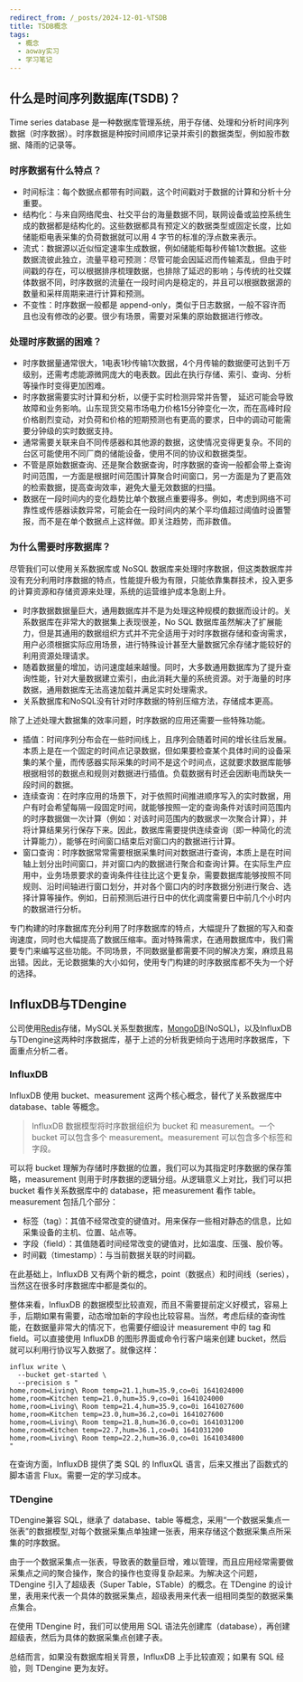 ```yaml
---
redirect_from: /_posts/2024-12-01-%TSDB
title: TSDB概念
tags:
  - 概念
  - aoway实习
  - 学习笔记
---
```


## 什么是时间序列数据库(TSDB)？

Time series database 是一种数据库管理系统，用于存储、处理和分析时间序列数据（时序数据）。时序数据是种按时间顺序记录并索引的数据类型，例如股市数据、降雨的记录等。

### 时序数据有什么特点？

- 时间标注：每个数据点都带有时间戳，这个时间戳对于数据的计算和分析十分重要。
- 结构化：与来自网络爬虫、社交平台的海量数据不同，联网设备或监控系统生成的数据都是结构化的。这些数据都具有预定义的数据类型或固定长度，比如储能柜电表采集的负荷数据就可以用 4 字节的标准的浮点数来表示。
- 流式：数据源以近似恒定速率生成数据，例如储能柜每秒传输1次数据。这些数据流彼此独立，流量平稳可预测：尽管可能会因延迟而传输紊乱，但由于时间戳的存在，可以根据排序梳理数据，也排除了延迟的影响；与传统的社交媒体数据不同，时序数据的流量在一段时间内是稳定的，并且可以根据数据源的数量和采样周期来进行计算和预测。
- 不变性：时序数据一般都是 append-only，类似于日志数据，一般不容许而且也没有修改的必要。很少有场景，需要对采集的原始数据进行修改。

### 处理时序数据的困难？

- 时序数据量通常很大，1电表1秒传输1次数据，4个月传输的数据便可达到千万级别，还需考虑能源微网庞大的电表数。因此在执行存储、索引、查询、分析等操作时变得更加困难。
- 时序数据需要实时计算和分析，以便于实时检测异常并告警， 延迟可能会导致故障和业务影响。山东现货交易市场电力价格15分钟变化一次，而在高峰时段价格剧烈变动，对负荷和价格的短期预测也有更高的要求，日中的调动可能需要分钟级的实时数据支持。
- 通常需要关联来自不同传感器和其他源的数据，这使情况变得更复杂。不同的台区可能使用不同厂商的储能设备，使用不同的协议和数据类型。
- 不管是原始数据查询、还是聚合数据查询，时序数据的查询一般都会带上查询时间范围，一方面是根据时间范围计算聚合时间窗口，另一方面是为了更高效的检索数据，提高查询效率，避免大量无效数据的扫描。
- 数据在一段时间内的变化趋势比单个数据点重要得多。例如，考虑到网络不可靠性或传感器读数异常，可能会在一段时间内的某个平均值超过阈值时设置警报，而不是在单个数据点上这样做。即关注趋势，而非数值。

### 为什么需要时序数据库？

尽管我们可以使用关系数据库或 NoSQL 数据库来处理时序数据，但这类数据库并没有充分利用时序数据的特点，性能提升极为有限，只能依靠集群技术，投入更多的计算资源和存储资源来处理，系统的运营维护成本急剧上升。

- 时序数据数据量巨大，通用数据库并不是为处理这种规模的数据而设计的。关系数据库在非常大的数据集上表现很差，No SQL 数据库虽然解决了扩展能力，但是其通用的数据组织方式并不完全适用于对时序数据存储和查询需求，用户必须根据实际应用场景，进行特殊设计甚至大量数据冗余存储才能较好的利用资源处理请求。
- 随着数据量的增加，访问速度越来越慢。同时，大多数通用数据库为了提升查询性能，针对大量数据建立索引，由此消耗大量的系统资源。对于海量的时序数据，通用数据库无法高速加载并满足实时处理需求。
- 关系数据库和NoSQL没有针对时序数据的特别压缩方法，存储成本更高。

除了上述处理大数据集的效率问题，时序数据的应用还需要一些特殊功能。

- 插值：时间序列分布会在一些时间线上，且序列会随着时间的增长往后发展。本质上是在一个固定的时间点记录数据，但如果要检查某个具体时间的设备采集的某个量，而传感器实际采集的时间不是这个时间点，这就要求数据库能够根据相邻的数据点和规则对数据进行插值。负载数据有时还会因断电而缺失一段时间的数据。
- 连续查询：在时序应用的场景下，对于依照时间推进顺序写入的实时数据，用户有时会希望每隔一段固定时间，就能够按照一定的查询条件对该时间范围内的时序数据做一次计算（例如：对该时间范围内的数据求一次聚合计算），并将计算结果另行保存下来。因此，数据库需要提供连续查询（即一种简化的流计算能力），能够在时间窗口结束后对窗口内的数据进行计算。
- 窗口查询：时序数据常常需要根据采集时间对数据进行查询，本质上是在时间轴上划分出时间窗口，并对窗口内的数据进行聚合和查询计算。在实际生产应用中，业务场景要求的查询条件往往比这个更复杂，需要数据库能够按照不同规则、沿时间轴进行窗口划分，并对各个窗口内的时序数据分别进行聚合、选择计算等操作。例如，日前预测后进行日中的优化调度需要日中前几个小时内的数据进行分析。

专门构建的时序数据库充分利用了时序数据库的特点，大幅提升了数据的写入和查询速度，同时也大幅提高了数据压缩率。面对特殊需求，在通用数据库中，我们需要专门来编写这些功能。不同场景，不同数据量都需要不同的解决方案，麻烦且易出错。因此，无论数据集的大小如何，使用专门构建的时序数据库都不失为一个好的选择。

## InfluxDB与TDengine

公司使用[Redis](https://www.runoob.com/redis/redis-tutorial.html)存储，MySQL关系型数据库，[MongoDB](https://www.runoob.com/mongodb/mongodb-tutorial.html)(NoSQL)，以及InfluxDB与TDengine这两种时序数据库，基于上述的分析我更倾向于选用时序数据库，下面重点分析二者。

### InfluxDB

InfluxDB 使用 bucket、measurement 这两个核心概念，替代了关系数据库中database、table 等概念。
>InfluxDB 数据模型将时序数据组织为 bucket 和 measurement。一个 bucket 可以包含多个 measurement。measurement 可以包含多个标签和字段。

可以将 bucket 理解为存储时序数据的位置，我们可以为其指定时序数据的保存策略，measurement 则用于时序数据的逻辑分组。从逻辑意义上对比，我们可以把 bucket 看作关系数据库中的 database，把 measurement 看作 table。measurement 包括几个部分：

- 标签（tag）：其值不经常改变的键值对。用来保存一些相对静态的信息，比如采集设备的主机、位置、站点等。
- 字段（field）：其值随着时间经常改变的键值对，比如温度、压强、股价等。
- 时间戳（timestamp）：与当前数据关联的时间戳。

在此基础上，InfluxDB 又有两个新的概念，point（数据点）和时间线（series），当然这在很多时序数据库中都是类似的。

整体来看，InfluxDB 的数据模型比较直观，而且不需要提前定义好模式，容易上手，后期如果有需要，动态增加新的字段也比较容易。当然，考虑后续的查询性能，在数据量非常大的情况下，也需要仔细设计 measurement 中的 tag 和 field。可以直接使用 InfluxDB 的图形界面或命令行客户端来创建 bucket，然后就可以利用行协议写入数据了。就像这样：

```InfluxQL
influx write \
  --bucket get-started \
  --precision s "
home,room=Living\ Room temp=21.1,hum=35.9,co=0i 1641024000
home,room=Kitchen temp=21.0,hum=35.9,co=0i 1641024000
home,room=Living\ Room temp=21.4,hum=35.9,co=0i 1641027600
home,room=Kitchen temp=23.0,hum=36.2,co=0i 1641027600
home,room=Living\ Room temp=21.8,hum=36.0,co=0i 1641031200
home,room=Kitchen temp=22.7,hum=36.1,co=0i 1641031200
home,room=Living\ Room temp=22.2,hum=36.0,co=0i 1641034800
"
```

在查询方面，InfluxDB 提供了类 SQL 的 InfluxQL 语言，后来又推出了函数式的脚本语言 Flux。需要一定的学习成本。

### TDengine

TDengine兼容 SQL，继承了 database、table 等概念，采用“一个数据采集点一张表”的数据模型,对每个数据采集点单独建一张表，用来存储这个数据采集点所采集的时序数据。

由于一个数据采集点一张表，导致表的数量巨增，难以管理，而且应用经常需要做采集点之间的聚合操作，聚合的操作也变得复杂起来。为解决这个问题，TDengine 引入了超级表（Super Table，STable）的概念。在 TDengine 的设计里，表用来代表一个具体的数据采集点，超级表用来代表一组相同类型的数据采集点集合。

在使用 TDengine 时，我们可以使用用 SQL 语法先创建库（database），再创建超级表，然后为具体的数据采集点创建子表。

总结而言，如果没有数据库相关背景，InfluxDB 上手比较直观；如果有 SQL 经验，则 TDengine 更为友好。
